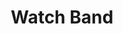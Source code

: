 ---
title: "Watch Band"
price: "150"
image: "/_assets/img/ProductFeatureImg2.jpg"
description: "Custom painted watch band for apple watch."
bestseller: true 
sale: false
tags: "Accessories"
---